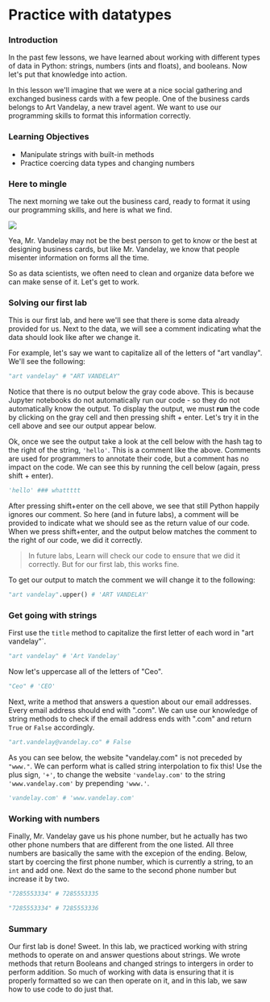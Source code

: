 
# Practice with datatypes

### Introduction

In the past few lessons, we have learned about working with different types of data in Python: strings, numbers (ints and floats), and booleans.  Now let's put that knowledge into action.

In this lesson we'll imagine that we were at a nice social gathering and exchanged business cards with a few people.  One of the business cards belongs to Art Vandelay, a new travel agent. We want to use our programming skills to format this information correctly. 

### Learning Objectives
* Manipulate strings with built-in methods
* Practice coercing data types and changing numbers

### Here to mingle 

The next morning we take out the business card, ready to format it using our programming skills, and here is what we find.

![](https://learn-verified.s3.amazonaws.com/data-science-assets/biz-card-mistakes.jpg)

Yea, Mr. Vandelay may not be the best person to get to know or the best at designing business cards, but like Mr. Vandelay, we know that people misenter information on forms all the time.

So as data scientists, we often need to clean and organize data before we can make sense of it.  Let's get to work. 

### Solving our first lab

This is our first lab, and here we'll see that there is some data already provided for us.  Next to the data, we will see a comment indicating what the data should look like after we change it.  

For example, let's say we want to capitalize all of the letters of "art vandlay".  We'll see the following:


```python
"art vandelay" # "ART VANDELAY"
```

Notice that there is no output below the gray code above.  This is because Jupyter notebooks do not automatically run our code - so they do not automatically know the output.  To display the output, we must **run** the code by clicking on the gray cell and then pressing shift + enter.  Let's try it in the cell above and see our output appear below.

Ok, once we see the output take a look at the cell below with the hash tag to the right of the string, `'hello'`.  This is a comment like the above.  Comments are used for programmers to annotate their code, but a comment has no impact on the code.  We can see this by running the cell below (again, press shift + enter).


```python
'hello' ### whattttt
```

After pressing shift+enter on the cell above, we see that still Python happily ignores our comment. So here (and in future labs), a comment will be provided to indicate what we should see as the return value of our code. When we press shift+enter, and the output below matches the comment to the right of our code, we did it correctly.

> In future labs, Learn will check our code to ensure that we did it correctly.  But for our first lab, this works fine.

To get our output to match the comment we will change it to the following:


```python
"art vandelay".upper() # 'ART VANDELAY'
```

### Get going with strings

First use the `title` method to capitalize the first letter of each word in "art vandelay"`.


```python
"art vandelay" # 'Art Vandelay'
```

Now let's uppercase all of the letters of "Ceo".


```python
"Ceo" # 'CEO'
```

Next, write a method that answers a question about our email addresses.  Every email address should end with ".com".  We can use our knowledge of string methods to check if the email address ends with ".com" and return `True` or `False` accordingly. 


```python
"art.vandelay@vandelay.co" # False
```

As you can see below, the website "vandelay.com" is not preceded by `"www."`. We can perform what is called string interpolation to fix this! Use the plus sign, `'+'`, to change the website `'vandelay.com'` to the string `'www.vandelay.com'` by prepending `'www.'`.


```python
'vandelay.com' # 'www.vandelay.com'
```

### Working with numbers

Finally, Mr. Vandelay gave us his phone number, but he actually has two other phone numbers that are different from the one listed.  All three numbers are basically the same with the excepion of the ending. Below, start by coercing the first phone number, which is currently a string, to an `int` and add one. Next do the same to the second phone number but increase it by two.


```python
"7285553334" # 7285553335
```


```python
"7285553334" # 7285553336
```

### Summary

Our first lab is done! Sweet. In this lab, we practiced working with string methods to operate on and answer questions about strings. We wrote methods that return Booleans and changed strings to intergers in order to perform addition. So much of working with data is ensuring that it is properly formatted so we can then operate on it, and in this lab, we saw how to use code to do just that.
